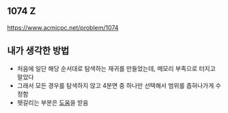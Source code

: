 ## 1074 Z

<https://www.acmicpc.net/problem/1074>

## 내가 생각한 방법

<!-- ![이미지](./img.png) -->

- 처음에 일단 해당 순서대로 탐색하는 재귀를 만들었는데, 메모리 부족으로 터지고 말았다
- 그래서 모든 경우를 탐색하지 않고 4분면 중 하나만 선택해서 범위를 좁혀나가게 수정함
- 헷갈리는 부분은 [도움](https://www.acmicpc.net/board/view/61880)을 받음
